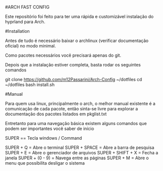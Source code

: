 #ARCH FAST CONFIG

Este repositório foi feito para ter uma rápida e customizável instalação do hyprland para Arch.

#Installation

Antes de tudo é necessário baixar o archlinux (verificar documentação oficial) no modo minimal.

Como pacotes necessários você precisará apenas do git.

Depois que a instalação estiver completa, basta rodar os seguintes comandos

git clone https://github.com/m12Passarini/Arch-Config ~/dotfiles
cd ~/dotfiles
bash install.sh 

#Manual

Para quem usa linux, principalmente o arch, o melhor manual existente é a comunicação de cada pacote, então 
sinta-se livre para explorar a documentação dos pacotes listados em pkglist.txt

Entretanto para uma navegação básica existem alguns comandos que podem ser importantes você saber de início

SUPER == Tecla windows / Command

SUPER + Q = Abre o terminal
SUPER + SPACE = Abre a barra de pesquisa
SUPER + E = Abre o gerenciador de arquivos
SUPER + SHIFT + X = Fecha a janela
SUPER + (0 - 9) = Navega entre as páginas
SUPER + M = Abre o menu que possibilita desligar o sistema


